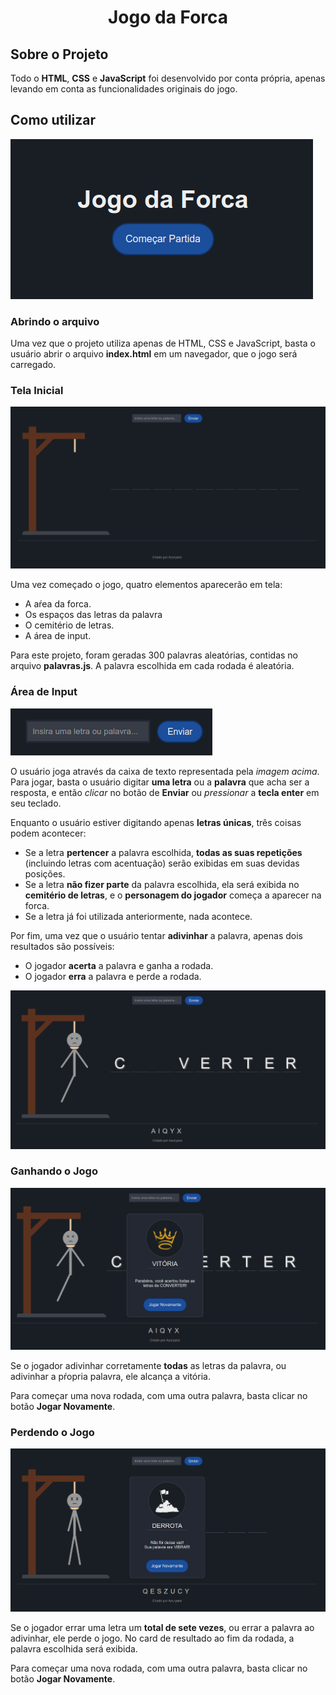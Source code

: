 <h1 align="center">Jogo da Forca</h1>

## Sobre o Projeto
Todo o **HTML**, **CSS** e **JavaScript** foi desenvolvido por conta própria, apenas levando em conta as funcionalidades originais do jogo.

## Como utilizar
![Tela Inicial](assets/images/telainicial.png)

### Abrindo o arquivo
Uma vez que o projeto utiliza apenas de HTML, CSS e JavaScript, basta o usuário abrir o arquivo **index.html** em um navegador, que o jogo será carregado.

### Tela Inicial
![Game Start](assets/images/gamestart.png)

Uma vez começado o jogo, quatro elementos aparecerão em tela:
- A aŕea da forca.
- Os espaços das letras da palavra
- O cemitério de letras.
- A área de input.

Para este projeto, foram geradas 300 palavras aleatórias, contidas no arquivo **palavras.js**. A palavra escolhida em cada rodada é aleatória.

### Área de Input
![Input](assets/images/input.png)

O usuário joga através da caixa de texto representada pela *imagem acima*. Para jogar, basta o usuário digitar **uma letra** ou a **palavra** que acha ser a resposta, e então *clicar* no botão de **Enviar** ou *pressionar* a **tecla enter** em seu teclado.

Enquanto o usuário estiver digitando apenas **letras únicas**, três coisas podem acontecer:

- Se a letra **pertencer** a palavra escolhida, **todas as suas repetições** (incluindo letras com acentuação) serão exibidas em suas devidas posições.
- Se a letra **não fizer parte** da palavra escolhida, ela será exibida no **cemitério de letras**, e o **personagem do jogador** começa a aparecer na forca.
- Se a letra já foi utilizada anteriormente, nada acontece.

Por fim, uma vez que o usuário tentar **adivinhar** a palavra, apenas dois resultados são possíveis:
- O jogador **acerta** a palavra e ganha a rodada.
- O jogador **erra** a palavra e perde a rodada.

![Mid Game](assets/images/midgame.png) 

### Ganhando o Jogo
![Vitória](assets/images/vitoria.png)

Se o jogador adivinhar corretamente **todas** as letras da palavra, ou adivinhar a pŕopria palavra, ele alcança a vitória.

Para começar uma nova rodada, com uma outra palavra, basta clicar no botão **Jogar Novamente**.

### Perdendo o Jogo
![Derrota](assets/images/derrota.png)

Se o jogador errar uma letra um **total de sete vezes**, ou errar a palavra ao adivinhar, ele perde o jogo. No card de resultado ao fim da rodada, a palavra escolhida será exibida.

Para começar uma nova rodada, com uma outra palavra, basta clicar no botão **Jogar Novamente**.
